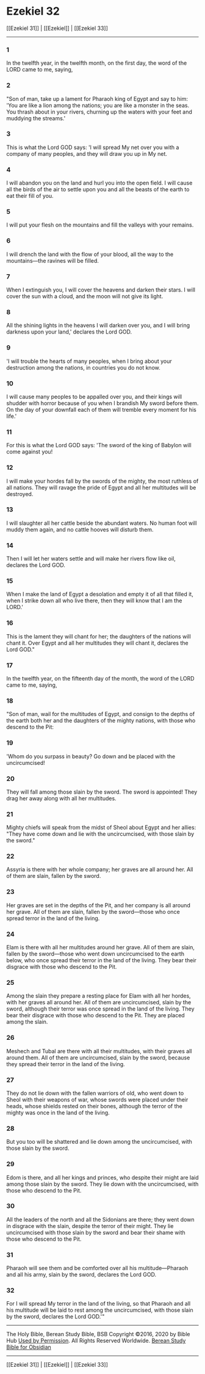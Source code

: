 # Ezekiel 32

[[Ezekiel 31]] | [[Ezekiel]] | [[Ezekiel 33]]

---

### 1
In the twelfth year, in the twelfth month, on the first day, the word of the LORD came to me, saying,

### 2
"Son of man, take up a lament for Pharaoh king of Egypt and say to him: 'You are like a lion among the nations; you are like a monster in the seas. You thrash about in your rivers, churning up the waters with your feet and muddying the streams.'

### 3
This is what the Lord GOD says: 'I will spread My net over you with a company of many peoples, and they will draw you up in My net.

### 4
I will abandon you on the land and hurl you into the open field. I will cause all the birds of the air to settle upon you and all the beasts of the earth to eat their fill of you.

### 5
I will put your flesh on the mountains and fill the valleys with your remains.

### 6
I will drench the land with the flow of your blood, all the way to the mountains—the ravines will be filled.

### 7
When I extinguish you, I will cover the heavens and darken their stars. I will cover the sun with a cloud, and the moon will not give its light.

### 8
All the shining lights in the heavens I will darken over you, and I will bring darkness upon your land,' declares the Lord GOD.

### 9
'I will trouble the hearts of many peoples, when I bring about your destruction among the nations, in countries you do not know.

### 10
I will cause many peoples to be appalled over you, and their kings will shudder with horror because of you when I brandish My sword before them. On the day of your downfall each of them will tremble every moment for his life.'

### 11
For this is what the Lord GOD says: 'The sword of the king of Babylon will come against you!

### 12
I will make your hordes fall by the swords of the mighty, the most ruthless of all nations. They will ravage the pride of Egypt and all her multitudes will be destroyed.

### 13
I will slaughter all her cattle beside the abundant waters. No human foot will muddy them again, and no cattle hooves will disturb them.

### 14
Then I will let her waters settle and will make her rivers flow like oil, declares the Lord GOD.

### 15
When I make the land of Egypt a desolation and empty it of all that filled it, when I strike down all who live there, then they will know that I am the LORD.'

### 16
This is the lament they will chant for her; the daughters of the nations will chant it. Over Egypt and all her multitudes they will chant it, declares the Lord GOD."

### 17
In the twelfth year, on the fifteenth day of the month, the word of the LORD came to me, saying,

### 18
"Son of man, wail for the multitudes of Egypt, and consign to the depths of the earth both her and the daughters of the mighty nations, with those who descend to the Pit:

### 19
'Whom do you surpass in beauty? Go down and be placed with the uncircumcised!

### 20
They will fall among those slain by the sword. The sword is appointed! They drag her away along with all her multitudes.

### 21
Mighty chiefs will speak from the midst of Sheol about Egypt and her allies: "They have come down and lie with the uncircumcised, with those slain by the sword."

### 22
Assyria is there with her whole company; her graves are all around her. All of them are slain, fallen by the sword.

### 23
Her graves are set in the depths of the Pit, and her company is all around her grave. All of them are slain, fallen by the sword—those who once spread terror in the land of the living.

### 24
Elam is there with all her multitudes around her grave. All of them are slain, fallen by the sword—those who went down uncircumcised to the earth below, who once spread their terror in the land of the living. They bear their disgrace with those who descend to the Pit.

### 25
Among the slain they prepare a resting place for Elam with all her hordes, with her graves all around her. All of them are uncircumcised, slain by the sword, although their terror was once spread in the land of the living. They bear their disgrace with those who descend to the Pit. They are placed among the slain.

### 26
Meshech and Tubal are there with all their multitudes, with their graves all around them. All of them are uncircumcised, slain by the sword, because they spread their terror in the land of the living.

### 27
They do not lie down with the fallen warriors of old, who went down to Sheol with their weapons of war, whose swords were placed under their heads, whose shields rested on their bones, although the terror of the mighty was once in the land of the living.

### 28
But you too will be shattered and lie down among the uncircumcised, with those slain by the sword.

### 29
Edom is there, and all her kings and princes, who despite their might are laid among those slain by the sword. They lie down with the uncircumcised, with those who descend to the Pit.

### 30
All the leaders of the north and all the Sidonians are there; they went down in disgrace with the slain, despite the terror of their might. They lie uncircumcised with those slain by the sword and bear their shame with those who descend to the Pit.

### 31
Pharaoh will see them and be comforted over all his multitude—Pharaoh and all his army, slain by the sword, declares the Lord GOD.

### 32
For I will spread My terror in the land of the living, so that Pharaoh and all his multitude will be laid to rest among the uncircumcised, with those slain by the sword, declares the Lord GOD.'"

---

The Holy Bible, Berean Study Bible, BSB
Copyright ©2016, 2020 by Bible Hub
[Used by Permission](https://berean.bible/terms.htm). All Rights Reserved Worldwide.
[Berean Study Bible for Obsidian](https://github.com/gapmiss/berean-study-bible-for-obsidian)

---

[[Ezekiel 31]] | [[Ezekiel]] | [[Ezekiel 33]]

